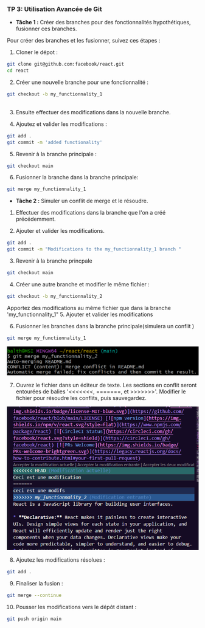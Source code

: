 ### TP 3: Utilisation Avancée de Git

- **Tâche 1 :** Créer des branches pour des fonctionnalités hypothétiques, fusionner ces branches.

Pour créer des branches et les fusionner, suivez ces étapes : 

1. Cloner le dépot : 

```sh
git clone git@github.com:facebook/react.git
cd react 
```
2. Créer une nouvelle branche pour une fonctionnalité :


```sh
git checkout -b my_functionnality_1
 
```
3. Ensuite effectuer des modifications dans la nouvelle branche. 

4. Ajoutez et valider les modifications :

```sh
git add . 
git commit -m 'added functionality' 
```
5. Revenir à la branche principale : 
```sh
git checkout main 
```
6. Fusionner la branche dans la branche principale:
 
 ```sh
 git merge my_functionnality_1
 ```


- **Tâche 2 :** Simuler un conflit de merge et le résoudre.

1. Effectuer des modifications dans la branche que l'on a créé précédemment. 

2. Ajouter et valider les modifications. 

```sh
git add . 
git commit -m "Modifications to the my_functionnality_1 branch " 
```
3. Revenir à la branche princpale 
```sh
git checkout main 
```
4. Créer une autre branche et modifier le même fichier :
```sh
git checkout -b my_functionnality_2
```
Apportez des modifications au même fichier que dans la branche 'my_functionnality_1"
5. Ajouter et valider les modifications 

6. Fusionner les branches dans la branche principale(simulera un conflit )

```sh
git merge my_functionnality_1 
```
![Alt text](Capture1.png)

7. Ouvrez le fichier dans un éditeur de texte. Les sections en conflit seront entourées de balies '<<<<<<<, =======, et >>>>>>>'.
Modifier le fichier pour résoudre les conflits, puis sauvegardez.

![Alt text](Capture2.png)

8. Ajoutez les modifications résolues :
```sh
git add . 
```

9. Finaliser la fusion :
```sh
git merge --continue
```

10. Pousser les modifications vers le dépôt distant : 

```sh
git push origin main
```